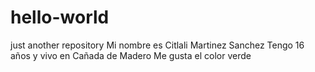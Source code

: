 # hello-world
just another repository
Mi nombre es Citlali Martinez Sanchez
Tengo 16 años y vivo en Cañada de Madero
Me gusta el color verde
